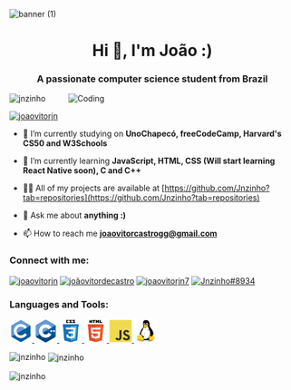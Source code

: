 ![banner (1)](https://user-images.githubusercontent.com/110572346/203635606-7403a717-7da9-4b17-8373-799beeda9847.png)
<h1 align="center">Hi 👋, I'm João :)</h1>
<h3 align="center">A passionate computer science student from Brazil</h3>
<img align="right" alt="Coding" width="400" src="https://cdn.dribbble.com/users/1162077/screenshots/3848914/programmer.gif">

<p align="left"> <img src="https://komarev.com/ghpvc/?username=jnzinho&label=Profile%20views&color=0e75b6&style=flat" alt="jnzinho" /> </p>

<p align="left"> <a href="https://twitter.com/joaovitorjn" target="blank"><img src="https://img.shields.io/twitter/follow/joaovitorjn?logo=twitter&style=for-the-badge" alt="joaovitorjn" /></a> </p>

- 🔭 I’m currently studying on **UnoChapecó, freeCodeCamp, Harvard's CS50 and W3Schools**

- 🌱 I’m currently learning **JavaScript, HTML, CSS (Will start learning React Native soon), C and C++**

- 👨‍💻 All of my projects are available at [https://github.com/Jnzinho?tab=repositories](https://github.com/Jnzinho?tab=repositories)

- 💬 Ask me about **anything :)**

- 📫 How to reach me **joaovitorcastrogg@gmail.com**

<h3 align="left">Connect with me:</h3>
<p align="left">
<a href="https://twitter.com/joaovitorjn" target="blank"><img align="center" src="https://raw.githubusercontent.com/rahuldkjain/github-profile-readme-generator/master/src/images/icons/Social/twitter.svg" alt="joaovitorjn" height="30" width="40" /></a>
<a href="https://linkedin.com/in/joãovitordecastro" target="blank"><img align="center" src="https://raw.githubusercontent.com/rahuldkjain/github-profile-readme-generator/master/src/images/icons/Social/linked-in-alt.svg" alt="joãovitordecastro" height="30" width="40" /></a>
<a href="https://instagram.com/joaovitorjn7" target="blank"><img align="center" src="https://raw.githubusercontent.com/rahuldkjain/github-profile-readme-generator/master/src/images/icons/Social/instagram.svg" alt="joaovitorjn7" height="30" width="40" /></a>
<a href="https://discord.gg/Jnzinho#8934" target="blank"><img align="center" src="https://raw.githubusercontent.com/rahuldkjain/github-profile-readme-generator/master/src/images/icons/Social/discord.svg" alt="Jnzinho#8934" height="30" width="40" /></a>
</p>

<h3 align="left">Languages and Tools:</h3>
<p align="left"> <a href="https://www.cprogramming.com/" target="_blank" rel="noreferrer"> <img src="https://raw.githubusercontent.com/devicons/devicon/master/icons/c/c-original.svg" alt="c" width="40" height="40"/> </a> <a href="https://www.w3schools.com/cpp/" target="_blank" rel="noreferrer"> <img src="https://raw.githubusercontent.com/devicons/devicon/master/icons/cplusplus/cplusplus-original.svg" alt="cplusplus" width="40" height="40"/> </a> <a href="https://www.w3schools.com/css/" target="_blank" rel="noreferrer"> <img src="https://raw.githubusercontent.com/devicons/devicon/master/icons/css3/css3-original-wordmark.svg" alt="css3" width="40" height="40"/> </a> <a href="https://www.w3.org/html/" target="_blank" rel="noreferrer"> <img src="https://raw.githubusercontent.com/devicons/devicon/master/icons/html5/html5-original-wordmark.svg" alt="html5" width="40" height="40"/> </a> <a href="https://developer.mozilla.org/en-US/docs/Web/JavaScript" target="_blank" rel="noreferrer"> <img src="https://raw.githubusercontent.com/devicons/devicon/master/icons/javascript/javascript-original.svg" alt="javascript" width="40" height="40"/> </a> <a href="https://www.linux.org/" target="_blank" rel="noreferrer"> <img src="https://raw.githubusercontent.com/devicons/devicon/master/icons/linux/linux-original.svg" alt="linux" width="40" height="40"/> </a> </p>

<p><img align="left" src="https://github-readme-stats.vercel.app/api/top-langs?username=jnzinho&show_icons=true&locale=en&layout=compact" alt="jnzinho" /></p>

<p>&nbsp;<img align="center" src="https://github-readme-stats.vercel.app/api?username=jnzinho&show_icons=true&locale=en" alt="jnzinho" /></p>

<p><img align="center" src="https://github-readme-streak-stats.herokuapp.com/?user=jnzinho&" alt="jnzinho" /></p>
